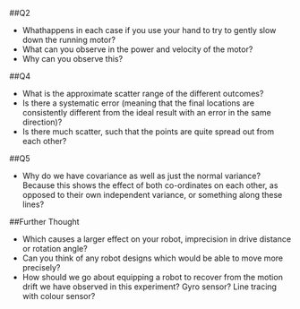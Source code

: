 ##Q2
* Whathappens in each case if you use your hand to try to gently slow down the running motor? 
* What can you observe in the power and velocity of the motor? 
* Why can you observe this?

##Q4
* What is the approximate scatter range of the different outcomes? 
* Is there a systematic error (meaning that the final locations are consistently different from the ideal result with an error in the same direction)? 
* Is there much scatter, such that the points are quite spread out from each other?

##Q5
* Why do we have covariance as well as just the normal variance?
Because this shows the effect of both co-ordinates on each other, as opposed to their own independent variance, or something along these lines?

##Further Thought
* Which causes a larger effect on your robot, imprecision in drive distance or rotation angle?
* Can you think of any robot designs which would be able to move more precisely?
* How should we go about equipping a robot to recover from the motion drift we have observed in this experiment?
Gyro sensor? Line tracing with colour sensor?